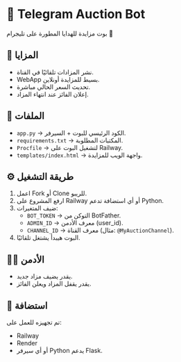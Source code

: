 # 🎁 Telegram Auction Bot

بوت مزايدة للهدايا المطورة على تليجرام 🚀

## 📌 المزايا
- نشر المزادات تلقائيًا في القناة.
- WebApp بسيط للمزايدة أونلاين.
- تحديث السعر الحالي مباشرة.
- إعلان الفائز عند انتهاء المزاد.

## 📂 الملفات
- `app.py` → الكود الرئيسي للبوت + السيرفر.
- `requirements.txt` → المكتبات المطلوبة.
- `Procfile` → لتشغيل البوت على Railway.
- `templates/index.html` → واجهة الويب للمزايدة.

## ⚙️ طريقة التشغيل
1. اعمل Fork أو Clone للريبو.
2. ارفع المشروع على Railway أو أي استضافة تدعم Python.
3. ضيف المتغيرات:
   - `BOT_TOKEN` → التوكن من BotFather.
   - `ADMIN_ID` → معرف الأدمن (user_id).
   - `CHANNEL_ID` → معرف القناة (مثال: `@MyAuctionChannel`).
4. البوت هيبدأ يشتغل تلقائيًا.

## 👨‍💻 الأدمن
- يقدر يضيف مزاد جديد.
- يقدر يقفل المزاد ويعلن الفائز.

## 🚀 استضافة
تم تجهيزه للعمل على:
- Railway
- Render
- أو أي سيرفر Python يدعم Flask.
